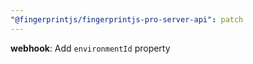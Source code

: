 ```yaml
---
"@fingerprintjs/fingerprintjs-pro-server-api": patch
---
```


**webhook**: Add `environmentId` property
